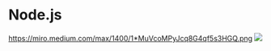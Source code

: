 # Node.js


https://miro.medium.com/max/1400/1*MuVcoMPyJcq8G4qf5s3HGQ.png
<img src ="https://miro.medium.com/max/1400/1*MuVcoMPyJcq8G4qf5s3HGQ.png"> 
